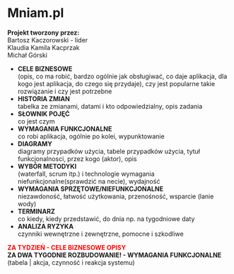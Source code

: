 # Mniam.pl
<b>Projekt tworzony przez:</b> </br>
Bartosz Kaczorowski - lider </br>
Klaudia Kamila Kacprzak </br>
Michał Górski </br>

- <b>CELE BIZNESOWE</b> </br> (opis, co ma robić, bardzo ogólnie jak obsługiwać, co daje aplikacja, dla kogo jest aplikacja, do czego się przydaje), czy jest popularne takie rozwiązanie i czy jest potrzebne </br>
- <b>HISTORIA ZMIAN</b> </br> tabelka ze zmianami, datami i kto odpowiedzialny, opis zadania </br>
- <b>SŁOWNIK POJĘĆ</b> </br> co jest czym </br>
- <b>WYMAGANIA FUNKCJONALNE </b> </br> co robi aplikacja, ogólnie po kolei, wypunktowanie </br>
- <b>DIAGRAMY</b> </br> diagramy przypadków użycia, tabele przypadków użycia, 
  tytuł funkcjonalnosci, przez kogo (aktor), opis </br>
- <b>WYBÓR METODYKI</b> </br> (waterfall, scrum itp.) i technologie
wymagania niefunkcjonalne(sprawdzić na necie), wydajność </br>
- <b>WYMAGANIA SPRZĘTOWE/NIEFUNKCJONALNE</b> </br> niezawdoność, łatwość użytkowania, przenośność, wsparcie (lanie wody) </br>
- <b>TERMINARZ</b> </br> co kiedy, kiedy przedstawić, do dnia np. na tygodniowe daty </br>
- <b>ANALIZA RYZYKA</b> </br> czynniki wewnętrzne i zewnętrzne, pomocne i szkodliwe </br>

<b><font color="red">ZA TYDZIEŃ - CELE BIZNESOWE OPISY</font></b> </br>
<b>ZA DWA TYGODNIE ROZBUDOWANIE! - WYMAGANIA FUNKCJONALNE</b> (tabela | akcja, czynność i reakcja systemu)



